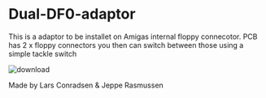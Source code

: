 # Dual-DF0-adaptor

This is a adaptor to be installet on Amigas internal floppy connecotor.
PCB has 2 x floppy connectors
you then can switch between those using a simple tackle switch

![download](https://github.com/ConradsenDK/Dual-DF0-adaptor/assets/49607875/e4dccd05-f448-4862-a1c9-ffc147220733)



Made by
Lars Conradsen & Jeppe Rasmussen
